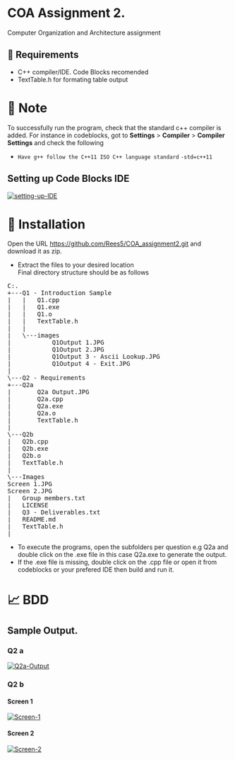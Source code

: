 #  COA Assignment 2.
Computer Organization and Architecture assignment
## 📝 Requirements
- C++ compiler/IDE. Code Blocks recomended
- TextTable.h for formating table output
# 💬 Note
To successfully run the program, check that the standard c++ compiler is added.
For instance in codeblocks, got to **Settings** > **Compiler** > **Compiler Settings** and check the following
- `Have g++ follow the C++11 ISO C++ language standard` `-std=c++11`
## Setting up Code Blocks IDE
<a href="https://ibb.co/JkWRbcm"><img src="https://i.ibb.co/ysmnMNd/setting-up-IDE.gif" alt="setting-up-IDE" border="0"></a>

# 🚦 Installation
Open the URL https://github.com/Rees5/COA_assignment2.git and download it as zip.
- Extract the files to your desired location<br>
Final directory structure should be as follows<br>
<pre>
C:.
+---Q1 - Introduction Sample
|   |   Q1.cpp
|   |   Q1.exe
|   |   Q1.o
|   |   TextTable.h
|   |
|   \---images
|           Q1Output 1.JPG
|           Q1Output 2.JPG
|           Q1Output 3 - Ascii Lookup.JPG
|           Q1Output 4 - Exit.JPG
|
\---Q2 - Requirements
+---Q2a
|       Q2a Output.JPG
|       Q2a.cpp
|       Q2a.exe
|       Q2a.o
|       TextTable.h
|
\---Q2b
|   Q2b.cpp
|   Q2b.exe
|   Q2b.o
|   TextTable.h
|
\---Images
Screen 1.JPG
Screen 2.JPG
|   Group members.txt
|   LICENSE
|   Q3 - Deliverables.txt
|   README.md
|   TextTable.h
|
</pre>
- To execute the programs, open the subfolders per question e.g Q2a and double click on the .exe file in this case Q2a.exe to generate the output.
- If the .exe file is missing, double click on the .cpp file or open it from codeblocks or your prefered IDE then build and run it.

# 📈 BDD
## Sample Output.
### Q2 a
<a href="https://ibb.co/mccMhKN"><img src="https://i.ibb.co/VqqPMGw/Q2a-Output.jpg" alt="Q2a-Output" border="0"></a>
### Q2 b
#### Screen 1
<a href="https://ibb.co/ZLqcVKB"><img src="https://i.ibb.co/dW8kr6P/Screen-1.jpg" alt="Screen-1" border="0"></a>
#### Screen 2
<a href="https://ibb.co/2h8Bbkn"><img src="https://i.ibb.co/DWGnqRV/Screen-2.jpg" alt="Screen-2" border="0"></a>

